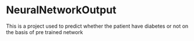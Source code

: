 # NeuralNetworkOutput
This is a project used to predict whether the patient have diabetes or not on the basis of pre trained network
